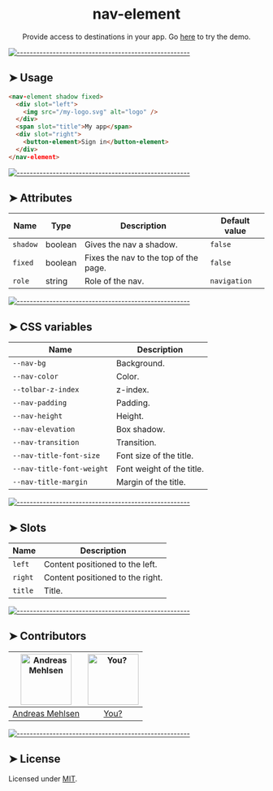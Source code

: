 <h1 align="center">nav-element</h1>
<p align="center">Provide access to destinations in your app. Go <a href="https://weightless.dev/elements/nav">here</a> to try the demo.</p>


[![-----------------------------------------------------](https://raw.githubusercontent.com/andreasbm/readme/master/assets/lines/colored.png)](#usage)

## ➤ Usage

```html
<nav-element shadow fixed>
  <div slot="left">
    <img src="/my-logo.svg" alt="logo" />
  </div>
  <span slot="title">My app</span>
  <div slot="right">
    <button-element>Sign in</button-element>
  </div>
</nav-element>
```


[![-----------------------------------------------------](https://raw.githubusercontent.com/andreasbm/readme/master/assets/lines/colored.png)](#attributes)

## ➤ Attributes

| Name | Type | Description | Default value |
| ------- | ------- | ------- | ------- |
| `shadow` | boolean | Gives the nav a shadow. | `false` |
| `fixed` | boolean | Fixes the nav to the top of the page. | `false` |
| `role` | string | Role of the nav. | `navigation` |


[![-----------------------------------------------------](https://raw.githubusercontent.com/andreasbm/readme/master/assets/lines/colored.png)](#css-variables)

## ➤ CSS variables

| Name | Description |
| ------- | ------- |
| `--nav-bg` | Background. |
| `--nav-color` | Color. |
| `--tolbar-z-index` | z-index. |
| `--nav-padding` | Padding. |
| `--nav-height` | Height. |
| `--nav-elevation` | Box shadow. |
| `--nav-transition` | Transition. |
| `--nav-title-font-size` | Font size of the title. |
| `--nav-title-font-weight` | Font weight of the title. |
| `--nav-title-margin` | Margin of the title. |


[![-----------------------------------------------------](https://raw.githubusercontent.com/andreasbm/readme/master/assets/lines/colored.png)](#slots)

## ➤ Slots

| Name | Description |
| ------- | ------- |
| `left` | Content positioned to the left. |
| `right` | Content positioned to the right. |
| `title` | Title. |


[![-----------------------------------------------------](https://raw.githubusercontent.com/andreasbm/readme/master/assets/lines/colored.png)](#contributors)

## ➤ Contributors
	
|[<img alt="Andreas Mehlsen" src="https://avatars1.githubusercontent.com/u/6267397?s=460&v=4" width="100">](https://twitter.com/andreasmehlsen) | [<img alt="You?" src="https://joeschmoe.io/api/v1/random" width="100">](https://github.com/andreasbm/weightless/blob/master/CONTRIBUTING.md)|
|:---: | :---:|
|[Andreas Mehlsen](https://twitter.com/andreasmehlsen) | [You?](https://github.com/andreasbm/weightless/blob/master/CONTRIBUTING.md)|

[![-----------------------------------------------------](https://raw.githubusercontent.com/andreasbm/readme/master/assets/lines/colored.png)](#license)

## ➤ License
	
Licensed under [MIT](https://opensource.org/licenses/MIT).